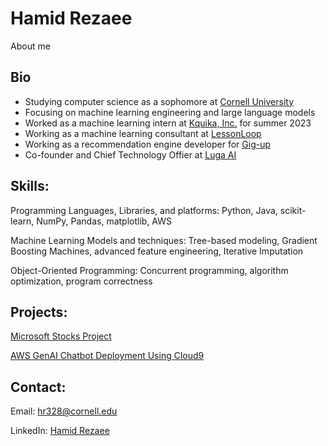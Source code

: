# Hamid Rezaee
About me

## Bio
* Studying computer science as a sophomore at [Cornell University](https://www.cornell.edu/)
* Focusing on machine learning engineering and large language models
* Worked as a machine learning intern at [Kquika, Inc.](https://www.kquika.com/) for summer 2023
* Working as a machine learning consultant at [LessonLoop](https://lessonloop.org/)
* Working as a recommendation engine developer for [Gig-up](https://business.cornell.edu/hub/2024/03/06/trishala-dessais-gig-up-addresses-consumers-gig-workers-needs/)
* Co-founder and Chief Technology Offier at [Luga AI]([www.luga.app](https://luga.app/))

## Skills:
Programming Languages, Libraries, and platforms: Python, Java, scikit-learn, NumPy, Pandas, matplotlib, AWS

Machine Learning Models and techniques: Tree-based modeling, Gradient Boosting Machines, advanced feature engineering, Iterative Imputation

Object-Oriented Programming: Concurrent programming, algorithm optimization, program correctness

## Projects: 
[Microsoft Stocks Project](https://github.com/iamhamidrezaee/MSP)

[AWS GenAI Chatbot Deployment Using Cloud9](https://github.com/iamhamidrezaee/AWS_GenAI_Chatbot_Deployment_Using_Cloud9)

## Contact:
Email: hr328@cornell.edu

LinkedIn: [Hamid Rezaee](https://www.linkedin.com/in/iamhamidrezaee)
